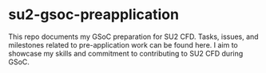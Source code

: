 # su2-gsoc-preapplication
This repo documents my GSoC preparation for SU2 CFD. Tasks, issues, and milestones related to pre-application work can be found here. I aim to showcase my skills and commitment to contributing to SU2 CFD during GSoC.
